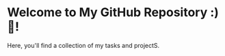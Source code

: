 # Welcome to My GitHub Repository :) 👋!

Here, you'll find a collection of my tasks and projectS. 


<!--
## Join Me
I'm excited to share my experiences and learnings with everyone. Feel free to explore my projects and reach out if you have any questions or insights to share me!
-->

<!--
**ThEmpiEric/ThEmpiEric** is a ✨ _special_ ✨ repository because its `README.md` (this file) appears on your GitHub profile.

Here are some ideas to get you started:

- 🔭 I’m currently working on ...
- 🌱 I’m currently learning ...
- 👯 I’m looking to collaborate on ...
- 🤔 I’m looking for help with ...
- 💬 Ask me about ...
- 📫 How to reach me: ...
- 😄 Pronouns: ...
- ⚡ Fun fact: ...
-->
